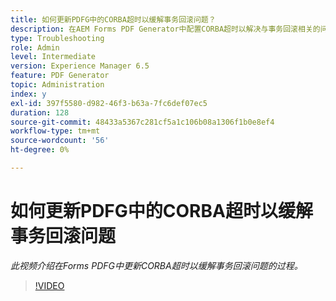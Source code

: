 ```yaml
---
title: 如何更新PDFG中的CORBA超时以缓解事务回滚问题？
description: 在AEM Forms PDF Generator中配置CORBA超时以解决与事务回滚相关的问题
type: Troubleshooting
role: Admin
level: Intermediate
version: Experience Manager 6.5
feature: PDF Generator
topic: Administration
index: y
exl-id: 397f5580-d982-46f3-b63a-7fc6def07ec5
duration: 128
source-git-commit: 48433a5367c281cf5a1c106b08a1306f1b0e8ef4
workflow-type: tm+mt
source-wordcount: '56'
ht-degree: 0%

---
```


# 如何更新PDFG中的CORBA超时以缓解事务回滚问题

*此视频介绍在Forms PDFG中更新CORBA超时以缓解事务回滚问题的过程。*

>[!VIDEO](https://video.tv.adobe.com/v/3417228?quality=12&learn=on&captions=chi_hans)
